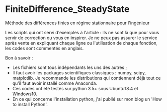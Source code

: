 # FiniteDifference_SteadyState
Méthode des différences finies en régime stationnaire pour l'ingénieur

Les scripts qui ont servi d'exemples à l'article : 
Ils ne sont là que pour vous servir de correction ou vous en inspirer. 
Je ne peux pas assurer le service après vente en expliquant chaque ligne ou l'utilisation de chaque fonction, les codes sont commentés en anglais. 

Bon à savoir : 
* Les fichiers sont tous indépendants les uns des autres ; 
* Il faut avoir les packages scientifiques classiques : numpy, scipy, matplotlib. Je recommande les distributions qui contiennent déjà tout ce qu'il faut avoir installé comme Anaconda. 
* Ces codes ont été testés sur python 3.5+ sous Ubuntu18.4 et Windows10. 
* En ce qui concerne l'installation python, j'ai publié sur mon blog un 'How to install Python'. 
